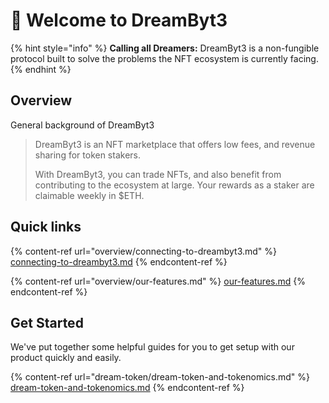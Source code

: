 # 👋 Welcome to DreamByt3

{% hint style="info" %}
**Calling all Dreamers:** DreamByt3 is a non-fungible protocol built to solve the problems the NFT ecosystem is currently facing.&#x20;
{% endhint %}

## Overview

General background of DreamByt3

> DreamByt3 is an NFT marketplace that offers low fees, and revenue sharing for token stakers.
>
> With DreamByt3, you can trade NFTs, and also benefit from contributing to the ecosystem at large. Your rewards as a staker are claimable weekly in $ETH.

## Quick links

{% content-ref url="overview/connecting-to-dreambyt3.md" %}
[connecting-to-dreambyt3.md](overview/connecting-to-dreambyt3.md)
{% endcontent-ref %}

{% content-ref url="overview/our-features.md" %}
[our-features.md](overview/our-features.md)
{% endcontent-ref %}

## Get Started

We've put together some helpful guides for you to get setup with our product quickly and easily.

{% content-ref url="dream-token/dream-token-and-tokenomics.md" %}
[dream-token-and-tokenomics.md](dream-token/dream-token-and-tokenomics.md)
{% endcontent-ref %}
